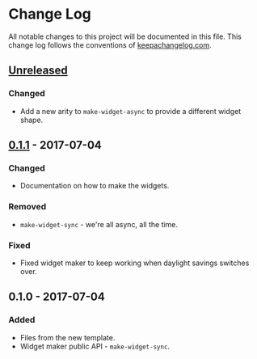 # Change Log
All notable changes to this project will be documented in this file. This change log follows the conventions of [keepachangelog.com](http://keepachangelog.com/).

## [Unreleased]
### Changed
- Add a new arity to `make-widget-async` to provide a different widget shape.

## [0.1.1] - 2017-07-04
### Changed
- Documentation on how to make the widgets.

### Removed
- `make-widget-sync` - we're all async, all the time.

### Fixed
- Fixed widget maker to keep working when daylight savings switches over.

## 0.1.0 - 2017-07-04
### Added
- Files from the new template.
- Widget maker public API - `make-widget-sync`.

[Unreleased]: https://github.com/your-name/simple-svg/compare/0.1.1...HEAD
[0.1.1]: https://github.com/your-name/simple-svg/compare/0.1.0...0.1.1
